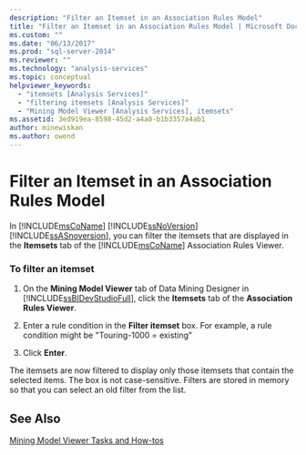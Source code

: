 ```yaml
---
description: "Filter an Itemset in an Association Rules Model"
title: "Filter an Itemset in an Association Rules Model | Microsoft Docs"
ms.custom: ""
ms.date: "06/13/2017"
ms.prod: "sql-server-2014"
ms.reviewer: ""
ms.technology: "analysis-services"
ms.topic: conceptual
helpviewer_keywords: 
  - "itemsets [Analysis Services]"
  - "filtering itemsets [Analysis Services]"
  - "Mining Model Viewer [Analysis Services], itemsets"
ms.assetid: 3ed919ea-8598-45d2-a4a0-b1b3357a4ab1
author: minewiskan
ms.author: owend
---
```

# Filter an Itemset in an Association Rules Model
  In [!INCLUDE[msCoName](../../includes/msconame-md.md)] [!INCLUDE[ssNoVersion](../../includes/ssnoversion-md.md)] [!INCLUDE[ssASnoversion](../../includes/ssasnoversion-md.md)], you can filter the itemsets that are displayed in the **Itemsets** tab of the [!INCLUDE[msCoName](../../includes/msconame-md.md)] Association Rules Viewer.  
  
### To filter an itemset  
  
1.  On the **Mining Model Viewer** tab of Data Mining Designer in [!INCLUDE[ssBIDevStudioFull](../../includes/ssbidevstudiofull-md.md)], click the **Itemsets** tab of the **Association Rules Viewer**.  
  
2.  Enter a rule condition in the **Filter itemset** box. For example, a rule condition might be "Touring-1000 = existing"  
  
3.  Click **Enter**.  
  
 The itemsets are now filtered to display only those itemsets that contain the selected items. The box is not case-sensitive. Filters are stored in memory so that you can select an old filter from the list.  
  
## See Also  
 [Mining Model Viewer Tasks and How-tos](mining-model-viewer-tasks-and-how-tos.md)  
  
  

